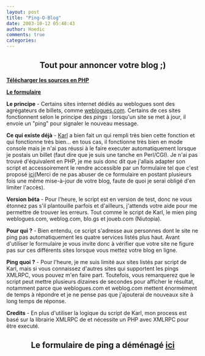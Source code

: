 ```yaml
---
layout: post
title: "Ping-O-Blog"
date: 2003-10-12 05:48:43
author: Hoedic
comments: true
categories: 
---
```



<h2 align="center">Tout pour annoncer votre blog ;)</h2>

**<a href="ping/telecharger.html" target="_blank" title="Installez Ping-O-Blog chez vous">Télécharger les sources en PHP</a>**

**<a href="form-ping.html" target="_blank" title="Le formulaire">Le formulaire</a>**

**Le principe** - Certains sites internet dédiés au weblogues sont des agrégateurs de billets, comme <a href="http://www.weblogues.com" title="Vive les blogs francophones !">weblogues.com</a>. Certains de ces sites fonctionnent selon le principe des <i>pings</i> : lorsqu'un site se met à jour, il envoie un "ping" pour signaler le nouveau message.

**Ce qui existe déjà** - <a href="http://www.la-grange.net" title="Karl and cow">Karl</a> a bien fait un  qui rempli très bien cette fonction et qui fonctionne très bien... en tous cas, il fonctionne très bien en mode console mais je n'ai pas réussi à le faire executer automatiquement lorsque je postais un billet (faut dire que je suis une tanche en Perl/CGI). Je n'ai pas trouvé d'équivalent en PHP, je me suis donc dit que j'allais adapter son script et accessoirement le rendre accessible par un formulaire tel que c'est proposé <a href="form-ping.html" target="_blank" title="Le formulaire">ici</a>(Merci de ne pas abuser de ce formulaire en postant plusieurs fois une même mise-à-jour de votre blog, faute de quoi je serai obligé d'en limiter l'accès).

**Version béta** - Pour l'heure, le script est en version de test, donc ne vous étonnez pas s'il plantouille parfois et d'ailleurs, j'attends votre aide pour me permettre de trouver les erreurs. Tout comme le script de Karl, le mien ping weblogues.com, weblog.com, blo.gs et joueb.com (Niutopia).

**Pour qui ?** - Bien entendu, ce script s'adresse aux personnes dont le site ne ping pas automatiquement les quatre services listés plus haut. Avant d'utiliser le formulaire je vous invite donc à vérifier que votre site ne figure pas sur ces différents sites lorsque vous mettez votre blog en ligne.

**Ping quoi ?** - Pour l'heure, je me suis limité aux sites listés par script de Karl, mais si vous connaissez d'autres sites qui supportent les pings XMLRPC, vous pouvez m'en faire part. Toutefois, vous remarquerez que le script peut mettre plusieurs dizaines de secondes pour afficher le résultat, notamment parce que weblogues.com et weblog.com mettent énormément de temps à répondre et je ne pense pas que j'ajouterai de nouveaux site à long temps de réponse.

**Credits** - En plus d'utiliser la logique du script de Karl, mon process est basé sur la librairie XMLRPC de  et nécessite un PHP avec XMLRPC pour être executé.

<h2 align="center">Le formulaire de ping a déménagé <a href="form-ping.html" target="_blank" title="Le formulaire">ici</a></h2>
